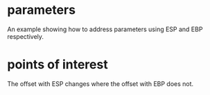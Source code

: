 # parameters
An example showing how to address parameters using ESP and EBP respectively.

# points of interest
The offset with ESP changes where the offset with EBP does not.
